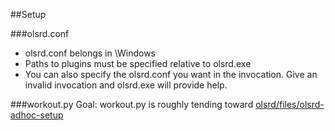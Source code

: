 ##Setup

###olsrd.conf
- olsrd.conf belongs in \Windows
- Paths to plugins must be specified relative to olsrd.exe
- You can also specify the olsrd.conf you want in the invocation. Give an invalid invocation and olsrd.exe will provide help.

###workout.py
Goal: workout.py is roughly tending toward [olsrd/files/olsrd-adhoc-setup](https://github.com/opentechinstitute/olsrd/blob/release-0.6.5.4/files/olsrd-adhoc-setup)


